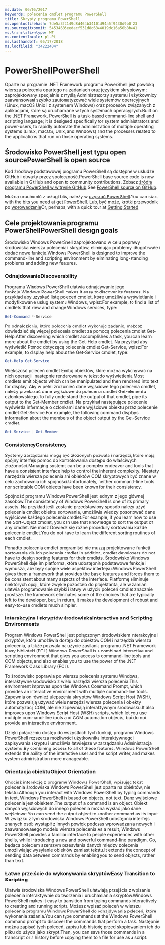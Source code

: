```yaml
---
ms.date: 06/05/2017
keywords: polecenia cmdlet programu PowerShell
title: Skrypty programu PowerShell
ms.openlocfilehash: 7de5a3f3149d8d464b34101d94a5f9430d9b0f23
ms.sourcegitcommit: 54534635eedacf531d8d6344019dc16a50b8b441
ms.translationtype: MT
ms.contentlocale: pl-PL
ms.lasthandoff: 05/17/2018
ms.locfileid: "34222404"
---
```

# <a name="powershell"></a><span data-ttu-id="b18b5-103">PowerShell</span><span class="sxs-lookup"><span data-stu-id="b18b5-103">PowerShell</span></span>

<span data-ttu-id="b18b5-104">Oparte na programie .NET Framework programu PowerShell jest powłoką wiersza polecenia opartego na zadaniach oraz językiem skryptowym; zaprojektowany specjalnie z myślą Administratorzy systemu i użytkownicy zaawansowani szybko zautomatyzować wiele systemów operacyjnych (Linux, macOS Unix i z systemem Windows) oraz procesów związanych z aplikacjami, które są uruchamiane w tych systemach operacyjnych.</span><span class="sxs-lookup"><span data-stu-id="b18b5-104">Built on the .NET Framework, PowerShell is a task-based command-line shell and scripting language; it is designed specifically for system administrators and power-users, to rapidly automate the administration of multiple operating systems (Linux, macOS, Unix, and Windows) and the processes related to the applications that run on those operating systems.</span></span>

## <a name="powershell-is-open-source"></a><span data-ttu-id="b18b5-105">Środowisko PowerShell jest typu open source</span><span class="sxs-lookup"><span data-stu-id="b18b5-105">PowerShell is open source</span></span>

<span data-ttu-id="b18b5-106">Kod źródłowy podstawowej programu PowerShell są dostępne w usłudze GitHub i otwarty przez społeczność.</span><span class="sxs-lookup"><span data-stu-id="b18b5-106">PowerShell base source code is now available in GitHub and open to community contributions.</span></span> <span data-ttu-id="b18b5-107">Zobacz [źródła programu PowerShell w witrynie GitHub](https://github.com/powershell/powershell).</span><span class="sxs-lookup"><span data-stu-id="b18b5-107">See [PowerShell source on GitHub](https://github.com/powershell/powershell).</span></span>

<span data-ttu-id="b18b5-108">Można uruchomić z usługi bits, należy w [uzyskać PowerShell](https://github.com/PowerShell/PowerShell#get-powershell).</span><span class="sxs-lookup"><span data-stu-id="b18b5-108">You can start with the bits you need at [get PowerShell](https://github.com/PowerShell/PowerShell#get-powershell).</span></span>
<span data-ttu-id="b18b5-109">Lub, być może, krótki przewodnik po [wprowadzenie](https://github.com/PowerShell/PowerShell/blob/master/docs/learning-powershell)</span><span class="sxs-lookup"><span data-stu-id="b18b5-109">Or, perhaps, with a quick tour at [Getting Started](https://github.com/PowerShell/PowerShell/blob/master/docs/learning-powershell)</span></span>

## <a name="powershell-design-goals"></a><span data-ttu-id="b18b5-110">Cele projektowania programu PowerShell</span><span class="sxs-lookup"><span data-stu-id="b18b5-110">PowerShell design goals</span></span>
<span data-ttu-id="b18b5-111">Środowisko Windows PowerShell zaprojektowano w celu poprawy środowiska wiersza polecenia i skryptów, eliminując problemy, długotrwałe i dodać nowe funkcje.</span><span class="sxs-lookup"><span data-stu-id="b18b5-111">Windows PowerShell is designed to improve the command-line and scripting environment by eliminating long-standing problems and adding new features.</span></span>

### <a name="discoverability"></a><span data-ttu-id="b18b5-112">Odnajdowanie</span><span class="sxs-lookup"><span data-stu-id="b18b5-112">Discoverability</span></span>
<span data-ttu-id="b18b5-113">Programu Windows PowerShell ułatwia odnajdywanie jego funkcje.</span><span class="sxs-lookup"><span data-stu-id="b18b5-113">Windows PowerShell makes it easy to discover its features.</span></span> <span data-ttu-id="b18b5-114">Na przykład aby uzyskać listę poleceń cmdlet, które umożliwia wyświetlanie i modyfikowanie usług systemu Windows, wpisz:</span><span class="sxs-lookup"><span data-stu-id="b18b5-114">For example, to find a list of cmdlets that view and change Windows services, type:</span></span>

```powershell
Get-Command *-Service
```

<span data-ttu-id="b18b5-115">Po odnalezieniu, które polecenia cmdlet wykonuje zadanie, możesz dowiedzieć się więcej polecenia cmdlet za pomocą polecenia cmdlet Get-Help.</span><span class="sxs-lookup"><span data-stu-id="b18b5-115">After discovering which cmdlet accomplishes a task, you can learn more about the cmdlet by using the Get-Help cmdlet.</span></span> <span data-ttu-id="b18b5-116">Na przykład aby wyświetlić Pomoc dotyczącą polecenia cmdlet Get-Service, wpisz:</span><span class="sxs-lookup"><span data-stu-id="b18b5-116">For example, to display help about the Get-Service cmdlet, type:</span></span>

```powershell
Get-Help Get-Service
```
<span data-ttu-id="b18b5-117">Większość poleceń cmdlet Emituj obiektów, które można wykonywać na nich operacji i następnie renderowane w tekst do wyświetlenia.</span><span class="sxs-lookup"><span data-stu-id="b18b5-117">Most cmdlets emit objects which can be manipulated and then rendered into text for display.</span></span> <span data-ttu-id="b18b5-118">Aby w pełni zrozumieć dane wyjściowe tego polecenia cmdlet, należy przekazać dane wyjściowe do polecenia cmdlet Get-elementu członkowskiego.</span><span class="sxs-lookup"><span data-stu-id="b18b5-118">To fully understand the output of that cmdlet, pipe its output to the Get-Member cmdlet.</span></span> <span data-ttu-id="b18b5-119">Na przykład następujące polecenie wyświetla informacje o członkami dane wyjściowe obiektu przez polecenie cmdlet Get-Service.</span><span class="sxs-lookup"><span data-stu-id="b18b5-119">For example, the following command displays information about the members of the object output by the Get-Service cmdlet.</span></span>

```powershell
Get-Service | Get-Member
```

### <a name="consistency"></a><span data-ttu-id="b18b5-120">Consistency</span><span class="sxs-lookup"><span data-stu-id="b18b5-120">Consistency</span></span>
<span data-ttu-id="b18b5-121">Systemy zarządzania mogą być złożonych pozwala i narzędzi, które mają spójny interfejs pomoc do kontrolowania dostępu do właściwych złożoności.</span><span class="sxs-lookup"><span data-stu-id="b18b5-121">Managing systems can be a complex endeavor and tools that have a consistent interface help to control the inherent complexity.</span></span> <span data-ttu-id="b18b5-122">Niestety narzędzia wiersza polecenia ani obiektów COM skryptowych być znane w celu zachowania ich spójności.</span><span class="sxs-lookup"><span data-stu-id="b18b5-122">Unfortunately, neither command-line tools nor scriptable COM objects have been known for their consistency.</span></span>

<span data-ttu-id="b18b5-123">Spójność programu Windows PowerShell jest jednym z jego głównej zasobów.</span><span class="sxs-lookup"><span data-stu-id="b18b5-123">The consistency of Windows PowerShell is one of its primary assets.</span></span> <span data-ttu-id="b18b5-124">Na przykład jeśli zostanie przedstawiony sposób należy użyć polecenia cmdlet obiektu sortowania, umożliwia wiedzy posortować dane wyjściowe każdego polecenia cmdlet.</span><span class="sxs-lookup"><span data-stu-id="b18b5-124">For example, if you learn how to use the Sort-Object cmdlet, you can use that knowledge to sort the output of any cmdlet.</span></span> <span data-ttu-id="b18b5-125">Nie masz Dowiedz się różne procedury sortowania każde polecenie cmdlet.</span><span class="sxs-lookup"><span data-stu-id="b18b5-125">You do not have to learn the different sorting routines of each cmdlet.</span></span>

<span data-ttu-id="b18b5-126">Ponadto polecenia cmdlet programiści nie muszą projektowanie funkcji sortowania dla ich polecenia cmdlet.</span><span class="sxs-lookup"><span data-stu-id="b18b5-126">In addition, cmdlet developers do not have to design sorting features for their cmdlets.</span></span> <span data-ttu-id="b18b5-127">Środowisko Windows PowerShell daje im platforma, która udostępnia podstawowe funkcje i wymusza, aby były spójne wiele aspektów interfejsu.</span><span class="sxs-lookup"><span data-stu-id="b18b5-127">Windows PowerShell gives them a framework that provides the basic features and forces them to be consistent about many aspects of the interface.</span></span> <span data-ttu-id="b18b5-128">Platformę eliminuje niektórych opcji, które zwykle pozostało do projektanta, ale w zamian ułatwia programowanie szybki i łatwy w użyciu poleceń cmdlet znacznie prostsze.</span><span class="sxs-lookup"><span data-stu-id="b18b5-128">The framework eliminates some of the choices that are typically left to the developer, but, in return, it makes the development of robust and easy-to-use cmdlets much simpler.</span></span>

### <a name="interactive-and-scripting-environments"></a><span data-ttu-id="b18b5-129">Interakcyjne i skryptów środowiska</span><span class="sxs-lookup"><span data-stu-id="b18b5-129">Interactive and Scripting Environments</span></span>
<span data-ttu-id="b18b5-130">Program Windows PowerShell jest połączonym środowiskiem interakcyjne i skryptów, która umożliwia dostęp do obiektów COM i narzędzia wiersza polecenia, a także pozwala na użycie zasilania programu .NET Framework klasy biblioteki (FCL).</span><span class="sxs-lookup"><span data-stu-id="b18b5-130">Windows PowerShell is a combined interactive and scripting environment that gives you access to command-line tools and COM objects, and also enables you to use the power of the .NET Framework Class Library (FCL).</span></span>

<span data-ttu-id="b18b5-131">To środowisko poprawia po wierszu polecenia systemu Windows, interaktywne środowisko z wielu narzędzi wiersza polecenia.</span><span class="sxs-lookup"><span data-stu-id="b18b5-131">This environment improves upon the Windows Command Prompt, which provides an interactive environment with multiple command-line tools.</span></span> <span data-ttu-id="b18b5-132">Zapewnia on również ulepszenia skryptów Windows Script Host (WSH), które pozwalają używać wielu narzędzi wiersza polecenia i obiekty automatyzacji COM, ale nie zapewniają interaktywnym środowisku.</span><span class="sxs-lookup"><span data-stu-id="b18b5-132">It also improves upon Windows Script Host (WSH) scripts, which let you use multiple command-line tools and COM automation objects, but do not provide an interactive environment.</span></span>

<span data-ttu-id="b18b5-133">Dzięki połączeniu dostęp do wszystkich tych funkcji, programu Windows PowerShell rozszerza możliwości użytkownika interaktywnego i zapisywania skryptu i umożliwia łatwiejsze w zarządzaniu Administracja systemu.</span><span class="sxs-lookup"><span data-stu-id="b18b5-133">By combining access to all of these features, Windows PowerShell extends the ability of the interactive user and the script writer, and makes system administration more manageable.</span></span>

### <a name="object-orientation"></a><span data-ttu-id="b18b5-134">Orientacja obiektu</span><span class="sxs-lookup"><span data-stu-id="b18b5-134">Object Orientation</span></span>
<span data-ttu-id="b18b5-135">Chociaż interakcję z programu Windows PowerShell, wpisując tekst polecenia środowiska Windows PowerShell jest oparta na obiektów, nie tekstu.</span><span class="sxs-lookup"><span data-stu-id="b18b5-135">Although you interact with Windows PowerShell by typing commands in text, Windows PowerShell is based on objects, not text.</span></span> <span data-ttu-id="b18b5-136">Dane wyjściowe polecenia jest obiektem.</span><span class="sxs-lookup"><span data-stu-id="b18b5-136">The output of a command is an object.</span></span> <span data-ttu-id="b18b5-137">Obiekt danych wyjściowych do innego polecenia można wysłać jako dane wejściowe.</span><span class="sxs-lookup"><span data-stu-id="b18b5-137">You can send the output object to another command as its input.</span></span> <span data-ttu-id="b18b5-138">W związku z tym środowiska Windows PowerShell udostępnia interfejs znanych osób wystąpił z innych powłok podczas wprowadzania nowych i zaawansowanego modelu wiersza polecenia.</span><span class="sxs-lookup"><span data-stu-id="b18b5-138">As a result, Windows PowerShell provides a familiar interface to people experienced with other shells, while introducing a new and powerful command-line paradigm.</span></span> <span data-ttu-id="b18b5-139">Go, będąca pojęciem szerszym przesyłania danych między polecenia umożliwiając wysyłanie obiektów zamiast tekstu.</span><span class="sxs-lookup"><span data-stu-id="b18b5-139">It extends the concept of sending data between commands by enabling you to send objects, rather than text.</span></span>

### <a name="easy-transition-to-scripting"></a><span data-ttu-id="b18b5-140">Łatwe przejście do wykonywania skryptów</span><span class="sxs-lookup"><span data-stu-id="b18b5-140">Easy Transition to Scripting</span></span>
<span data-ttu-id="b18b5-141">Ułatwia środowiska Windows PowerShell ułatwiają przejścia z wpisanie polecenia interaktywnie do tworzenia i uruchamiania skryptów.</span><span class="sxs-lookup"><span data-stu-id="b18b5-141">Windows PowerShell makes it easy to transition from typing commands interactively to creating and running scripts.</span></span> <span data-ttu-id="b18b5-142">Możesz wpisać poleceń w wierszu polecenia programu Windows PowerShell do odnajdywania poleceń, które wykonania zadania.</span><span class="sxs-lookup"><span data-stu-id="b18b5-142">You can type commands at the Windows PowerShell command prompt to discover the commands that perform a task.</span></span> <span data-ttu-id="b18b5-143">Następnie można zapisać tych poleceń, zapisu lub historię przed skopiowaniem ich do pliku do użycia jako skrypt.</span><span class="sxs-lookup"><span data-stu-id="b18b5-143">Then, you can save those commands in a transcript or a history before copying them to a file for use as a script.</span></span>
